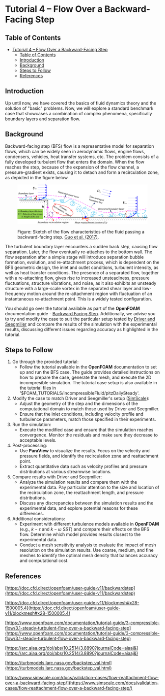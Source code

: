 # Tutorial 4 – Flow Over a Backward-Facing Step

##  Table of Contents
- [Tutorial 4 – Flow Over a Backward-Facing Step](#tutorial-4--flow-over-a-backward-facing-step)
  - [Table of Contents](#table-of-contents)
  - [Introduction](#introduction)
  - [Background](#background)
  - [Steps to Follow](#steps-to-follow)
  - [References](#references)

## Introduction

Up until now, we have covered the basics of fluid dynamics theory and the solution of "basic" problems. Now, we will explore a standard benchmark case that showcases a combination of complex phenomena, specifically boundary layers and separation flow.

## Background

Backward-facing step (BFS) flow is a representative model for separation flows, which can be widely seen in aerodynamic flows, engine flows, condensers, vehicles, heat transfer systems, etc. The problem consists of a fully developed turbulent flow that enters the domain. When the flow reaches the step, because of the expansion of the flow channel, a pressure-gradient exists, causing it to detach and form a recirculation zone, as depicted in the figure below.

<figure>
<img src="backward_facing_step.jpg" 
alt="backward-facing step">
<figcaption>

Figure: Sketch of the flow characteristics of the fluid passing a backward-facing step. [Guo et al. (2017)](https://www.sciencedirect.com/science/article/pii/S0094576516311432?via%3Dihub#f0030).
</figcaption>
</figure>

The turbulent boundary layer encounters a sudden back step, causing flow separation. Later, the flow eventually re-attaches to the bottom wall. The flow separation after a simple stage will introduce separation bubble formation, evolution, and re-attachment process, which is dependent on the BFS geometric design, the inlet and outlet conditions, turbulent intensity, as well as heat transfer conditions. The presence of a separated flow, together with a re-attaching flow, gives rise to increased unsteadiness, pressure fluctuations, structure vibrations, and noise, as it also exhibits an unsteady structure with a large-scale vortex in the separated shear layer and low-frequency motion around the re-attachment region with fluctuation of an instantaneous re-attachment point. This is a widely tested configuration.

You should go over the tutorial available as part of the **OpenFOAM** documentation guide - [Backward Facing Step](https://doc.cfd.direct/openfoam/user-guide-v11/backwardstep). Additionally, we advise you to try and modify the case to suit the particular setup tested by [Driver and Seegmiller](https://turbmodels.larc.nasa.gov/backstep_val.html) and compare the results of the simulation with the experimental results, discussing different issues regarding accuracy as highlighted in the tutorial.

## Steps to Follow

1. Go through the provided tutorial:
   - Follow the tutorial available in the **OpenFOAM** documentation to set up and run the BFS case. The guide provides detailed instructions on how to prepare the case, generate the mesh, and execute the 2D incompresible simulation. The tutorial case setup is also available in the tutorial files in '$FOAM_TUTORIALS/incompressibleFluid/pitzDailySteady'.
2. Modify the case to match Driver and Seegmiller's setup ([SimScale](https://www.simscale.com/docs/validation-cases/flow-reattachment-flow-over-a-backward-facing-step/)):
   - Adjust the geometry of the step and the dimensions of the computational domain to match those used by Driver and Seegmiller. 
   - Ensure that the inlet conditions, including velocity profile and turbulence parameters, match those specified in their experiments.
3. Run the simulation:
   - Execute the modified case and ensure that the simulation reaches convergence. Monitor the residuals and make sure they decrease to acceptable levels.
4. Post-processing:
   - Use **ParaView** to visualize the results. Focus on the velocity and pressure fields, and identify the recirculation zone and reattachment point.
   - Extract quantitative data such as velocity profiles and pressure distributions at various streamwise locations.
5. Compare results with Driver and Seegmiller:
   - Analyze the simulation results and compare them with the experimental data. Pay particular attention to the size and location of the recirculation zone, the reattachment length, and pressure distributions.
   - Discuss any discrepancies between the simulation results and the experimental data, and explore potential reasons for these differences.
6. Additional considerations:
   - Experiment with different turbulence models available in **OpenFOAM** (e.g., $`k-\epsilon`$ and $`k-\omega`$ $`SST`$) and compare their effects on the BFS flow. Determine which model provides results closest to the experimental data.
   - Conduct a mesh sensitivity analysis to evaluate the impact of mesh resolution on the simulation results. Use coarse, medium, and fine meshes to identify the optimal mesh density that balances accuracy and computational cost.

## References

[https://doc.cfd.direct/openfoam/user-guide-v11/backwardstep](https://doc.cfd.direct/openfoam/user-guide-v11/backwardstep)

[https://doc.cfd.direct/openfoam/user-guide-v11/blockmesh#x28-1500005.4](https://doc.cfd.direct/openfoam/user-guide-v11/blockmesh#x28-1500005.4)

[https://www.openfoam.com/documentation/tutorial-guide/3-compressible-flow/3.1-steady-turbulent-flow-over-a-backward-facing-step](https://www.openfoam.com/documentation/tutorial-guide/3-compressible-flow/3.1-steady-turbulent-flow-over-a-backward-facing-step)

[https://arc.aiaa.org/doi/abs/10.2514/3.8890?journalCode=aiaaj&](https://arc.aiaa.org/doi/abs/10.2514/3.8890?journalCode=aiaaj&)

[https://turbmodels.larc.nasa.gov/backstep_val.html](https://turbmodels.larc.nasa.gov/backstep_val.html)

[https://www.simscale.com/docs/validation-cases/flow-reattachment-flow-over-a-backward-facing-step/](https://www.simscale.com/docs/validation-cases/flow-reattachment-flow-over-a-backward-facing-step/)